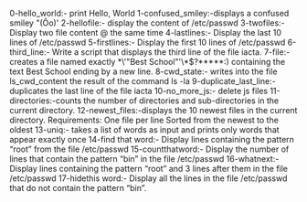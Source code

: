 0-hello_world:- print Hello, World
1-confused_smiley:-displays a confused smiley "(Ôo)'
2-hellofile:- display the content of /etc/passwd
3-twofiles:- Display two file content @ the same time
4-lastlines:- Display the last 10 lines of /etc/passwd
5-firstlines:- Display the first 10 lines of /etc/passwd
6-third_line:- Write a script that displays the third line of the file iacta.
7-file:-creates a file named exactly \*\\'"Best School"\'\\*$\?\*\*\*\*\*:) containing the text Best School ending by a new line.
8-cwd_state:-  writes into the file ls_cwd_content the result of the command ls -la
9-duplicate_last_line:- duplicates the last line of the file iacta
10-no_more_js:- delete js files
11-directories:-counts the number of directories and sub-directories in the current directory.
12-newest_files:-displays the 10 newest files in the current directory.
Requirements:
One file per line
Sorted from the newest to the oldest
13-uniq:- takes a list of words as input and prints only words that appear exactly once
14-find that word:- Display lines containing the pattern “root” from the file /etc/passwd
15-countthatword:- Display the number of lines that contain the pattern “bin” in the file /etc/passwd
16-whatnext:-Display lines containing the pattern “root” and 3 lines after them in the file /etc/passwd
17-hidethis word:- Display all the lines in the file /etc/passwd that do not contain the pattern “bin”.
